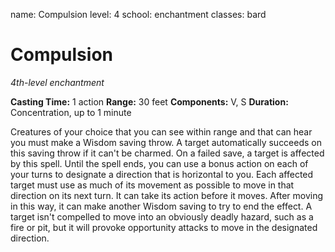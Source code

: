 name: Compulsion
level: 4
school: enchantment
classes: bard

# Compulsion
_4th-level enchantment_

**Casting Time:** 1 action
**Range:** 30 feet
**Components:** V, S
**Duration:** Concentration, up to 1 minute

Creatures of your choice that you can see within range and that can hear you must make a Wisdom saving throw. A target automatically succeeds on this saving throw if it can't be charmed. On a failed save, a target is affected by this spell. Until the spell ends, you can use a bonus action on each of your turns to designate a direction that is horizontal to you. Each affected target must use as much of its movement as possible to move in that direction on its next turn. It can take its action before it moves. After moving in this way, it can make another Wisdom saving to try to end the effect.
A target isn't compelled to move into an obviously deadly hazard, such as a fire or pit, but it will provoke opportunity attacks to move in the designated direction.
